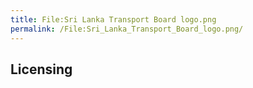 ```yaml
---
title: File:Sri Lanka Transport Board logo.png
permalink: /File:Sri_Lanka_Transport_Board_logo.png/
---
```


## Licensing